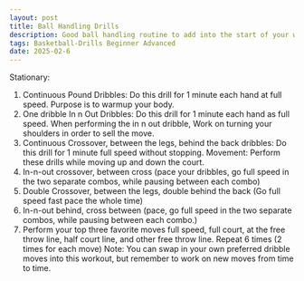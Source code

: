 ```yaml
---
layout: post
title: Ball Handling Drills
description: Good ball handling routine to add into the start of your workout.
tags: Basketball-Drills Beginner Advanced 
date: 2025-02-6
---
```

Stationary:
1. Continuous Pound Dribbles: Do this drill for 1 minute each hand at full speed. Purpose is to warmup your body.
2. One dribble In n Out Dribbles: Do this drill for 1 minute each hand as full speed. When performing the in n out dribble, Work on turning your shoulders in order to sell the move.
3. Continuous Crossover, between the legs, behind the back dribbles: Do this drill for 1 minute full speed without stopping.
Movement: Perform these drills while moving up and down the court.
1. In-n-out crossover, between cross (pace your dribbles, go full speed in the two separate combos, while pausing between each combo)
2. Double Crossover, between the legs, double behind the back (Go full speed fast pace the whole time)
3. In-n-out behind, cross between (pace, go full speed in the two separate combos, while pausing between each combo.)
4. Perform your top three favorite moves full speed, full court, at the free throw line, half court line, and other free throw line. Repeat 6 times (2 times for each move)
Note: You can swap in your own preferred dribble moves into this workout, but remember to work on new moves from time to time.

